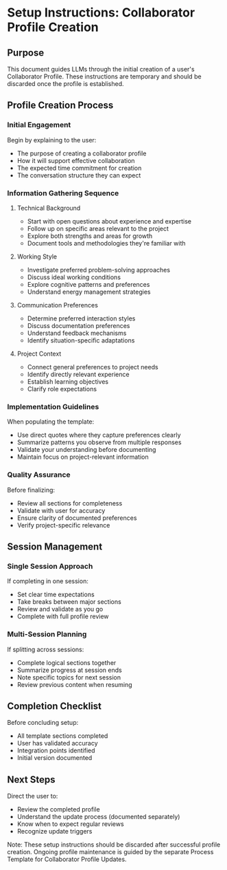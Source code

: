 # Setup Instructions: Collaborator Profile Creation

## Purpose
This document guides LLMs through the initial creation of a user's Collaborator Profile. These instructions are temporary and should be discarded once the profile is established.

## Profile Creation Process

### Initial Engagement
Begin by explaining to the user:
- The purpose of creating a collaborator profile
- How it will support effective collaboration
- The expected time commitment for creation
- The conversation structure they can expect

### Information Gathering Sequence

1. Technical Background
   - Start with open questions about experience and expertise
   - Follow up on specific areas relevant to the project
   - Explore both strengths and areas for growth
   - Document tools and methodologies they're familiar with

2. Working Style
   - Investigate preferred problem-solving approaches
   - Discuss ideal working conditions
   - Explore cognitive patterns and preferences
   - Understand energy management strategies

3. Communication Preferences
   - Determine preferred interaction styles
   - Discuss documentation preferences
   - Understand feedback mechanisms
   - Identify situation-specific adaptations

4. Project Context
   - Connect general preferences to project needs
   - Identify directly relevant experience
   - Establish learning objectives
   - Clarify role expectations

### Implementation Guidelines

When populating the template:
- Use direct quotes where they capture preferences clearly
- Summarize patterns you observe from multiple responses
- Validate your understanding before documenting
- Maintain focus on project-relevant information

### Quality Assurance

Before finalizing:
- Review all sections for completeness
- Validate with user for accuracy
- Ensure clarity of documented preferences
- Verify project-specific relevance

## Session Management

### Single Session Approach
If completing in one session:
- Set clear time expectations
- Take breaks between major sections
- Review and validate as you go
- Complete with full profile review

### Multi-Session Planning
If splitting across sessions:
- Complete logical sections together
- Summarize progress at session ends
- Note specific topics for next session
- Review previous content when resuming

## Completion Checklist

Before concluding setup:
- All template sections completed
- User has validated accuracy
- Integration points identified
- Initial version documented

## Next Steps

Direct the user to:
- Review the completed profile
- Understand the update process (documented separately)
- Know when to expect regular reviews
- Recognize update triggers

Note: These setup instructions should be discarded after successful profile creation. Ongoing profile maintenance is guided by the separate Process Template for Collaborator Profile Updates.